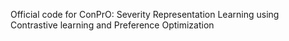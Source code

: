 Official code for ConPrO: Severity Representation Learning using Contrastive learning and Preference Optimization
